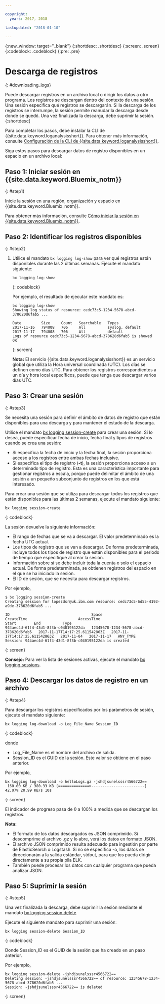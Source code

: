 ```yaml
---

copyright:
  years: 2017, 2018

lastupdated: "2018-01-10"

---
```



{:new_window: target="_blank"}
{:shortdesc: .shortdesc}
{:screen: .screen}
{:codeblock: .codeblock}
{:pre: .pre}

# Descarga de registros
{: #downloading_logs}

Puede descargar registros en un archivo local o dirigir los datos a otro programa. Los registros se descargan dentro del contexto de una sesión. Una sesión especifica qué registros se descargarán. Si la descarga de los registros se interrumpe, la sesión permite reanudar la descarga desde donde se quedó. Una vez finalizada la descarga, debe suprimir la sesión.
{:shortdesc}

Para completar los pasos, debe instalar la CLI de {{site.data.keyword.loganalysisshort}}. Para obtener más información, consulte [Configuración de la CLI de {{site.data.keyword.loganalysisshort}}](https://console.bluemix.net/docs/services/CloudLogAnalysis/how-to/manage-logs/config_log_collection_cli_cloud.html#config_log_collection_cli_).


Siga estos pasos para descargar datos de registro disponibles en un espacio en un archivo local:

## Paso 1: Iniciar sesión en {{site.data.keyword.Bluemix_notm}}
{: #step1}

Inicie la sesión en una región, organización y espacio en {{site.data.keyword.Bluemix_notm}}. 

Para obtener más información, consulte [Cómo iniciar la sesión en {{site.data.keyword.Bluemix_notm}}](/docs/services/CloudLogAnalysis/qa/cli_qa.html#login).

## Paso 2: Identificar los registros disponibles
{: #step2}

1. Utilice el mandato `bx logging log-show` para ver qué registros están disponibles durante las 2 últimas semanas. Ejecute el mandato siguiente:

    ```
    bx logging log-show
    ```
    {: codeblock}
    
    Por ejemplo, el resultado de ejecutar este mandato es:
    
    ```
    bx logging log-show
    Showing log status of resource: cedc73c5-1234-5678-abcd-378620d6fab5 ...

    Date         Size     Count   Searchable   Types
    2017-11-16   794008   706     All          syslog, default
	2017-11-17   794008   706     All          default
    Logs of resource cedc73c5-1234-5678-abcd-378620d6fab5 is showed
    OK
    ```
    {: screen}

    **Nota:** El servicio {{site.data.keyword.loganalysisshort}} es un servicio global que utiliza la Hora universal coordinada (UTC). Los días se definen como días UTC. Para obtener los registros correspondientes a un día y hora local específicos, puede que tenga que descargar varios días UTC.


## Paso 3: Crear una sesión
{: #step3}

Se necesita una sesión para definir el ámbito de datos de registro que están disponibles para una descarga y para mantener el estado de la descarga. 

Utilice el mandato [bx logging session-create](/docs/services/CloudLogAnalysis/reference/log_analysis_cli_cloud.html#session_create) para crear una sesión. Si lo desea, puede especificar fecha de inicio, fecha final y tipos de registros cuando se crea una sesión:  

* Si especifica la fecha de inicio y la fecha final, la sesión proporciona acceso a los registros entre ambas fechas inclusive. 
* Si especifica el tipo de registro (**-t**), la sesión proporciona acceso a un determinado tipo de registro. Esta es una característica importante para gestionar registros a escala, porque puede delimitar el ámbito de una sesión a un pequeño subconjunto de registros en los que está interesado.

Para crear una sesión que se utiliza para descargar todos los registros que están disponibles para las últimas 2 semanas, ejecute el mandato siguiente:

```
bx logging session-create 
```
{: codeblock}

La sesión devuelve la siguiente información:

* El rango de fechas que se va a descargar. El valor predeterminado es la fecha UTC actual.
* Los tipos de registro que se van a descargar. De forma predeterminada, incluye todos los tipos de registro que están disponibles para el periodo de tiempo que especifique al crear la sesión. 
* Información sobre si se debe incluir toda la cuenta o solo el espacio actual. De forma predeterminada, se obtienen registros del espacio en el que se ha iniciado la sesión.
* El ID de sesión, que se necesita para descargar registros.

Por ejemplo,

```
$ bx logging session-create
Creating session for lopezdsr@uk.ibm.com resource: cedc73c5-6d55-4193-a9de-378620d6fab5 ...

ID                                     Space                                  CreateTime                       AccessTime                       Start        End          Type
944aec4d-61f4-43d1-8f3b-c040195122da   12345678-1234-5678-abcd-378620d6fab5   2017-11-17T14:17:25.611542863Z   2017-11-17T14:17:25.611542863Z   2017-11-04   2017-11-17   ANY_TYPE
Session: 944aec4d-61f4-43d1-8f3b-c040195122da is created
```
{: screen}

**Consejo:** Para ver la lista de sesiones activas, ejecute el mandato [bx logging sessions](/docs/services/CloudLogAnalysis/reference/log_analysis_cli_cloud.html#session_list).

## Paso 4: Descargar los datos de registro en un archivo
{: #step4}

Para descargar los registros especificados por los parámetros de sesión, ejecute el mandato siguiente:

```
bx logging log-download -o Log_File_Name Session_ID
```
{: codeblock}

donde

* Log_File_Name es el nombre del archivo de salida.
* Session_ID es el GUID de la sesión. Este valor se obtiene en el paso anterior.

Por ejemplo,

```
bx logging log-download -o helloLogs.gz -jshdjsunelsssr4566722==
 160.00 KB / 380.33 KB [==============>------------------------]  42.07% 20.99 KB/s 10s
```
{: screen}

El indicador de progreso pasa de 0 a 100% a medida que se descargan los registros.

**Nota:** 

* El formato de los datos descargados es JSON comprimido. Si descomprime el archivo .gz y lo abre, verá los datos en formato JSON. 
* El archivo JSON comprimido resulta adecuado para ingestión por parte de ElasticSearch o Logstash. Si no se especifica -o, los datos se direccionarán a la salida estándar, stdout, para que los pueda dirigir directamente a su propia pila ELK.
* También puede procesar los datos con cualquier programa que pueda analizar JSON. 

## Paso 5: Suprimir la sesión
{: #step5}

Una vez finalizada la descarga, debe suprimir la sesión mediante el mandato [bx logging session delete](/docs/services/CloudLogAnalysis/reference/log_analysis_cli_cloud.html#delete). 

Ejecute el siguiente mandato para suprimir una sesión:

```
bx logging session-delete Session_ID
```
{: codeblock}

Donde Session_ID es el GUID de la sesión que ha creado en un paso anterior.

Por ejemplo,

```
bx logging session-delete -jshdjsunelsssr4566722==
Deleting session: -jshdjsunelsssr4566722== of resource: 12345678-1234-5678-abcd-378620d6fab5 ...
Session: -jshdjsunelsssr4566722== is deleted

```
{: screen}





